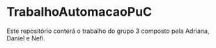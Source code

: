 # TrabalhoAutomacaoPuC
Este repositório conterá o trabalho do grupo 3 composto pela Adriana, Daniel e Nefi.
